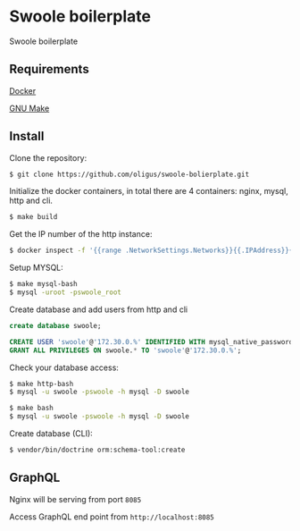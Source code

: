 # Swoole boilerplate
Swoole boilerplate

## Requirements

[Docker](https://www.docker.com/)

[GNU Make](https://www.gnu.org/software/make/)

## Install

Clone the repository:
```bash
$ git clone https://github.com/oligus/swoole-bolierplate.git
```

Initialize the docker containers, in total there are 4 containers: nginx, mysql, http and cli.
```bash
$ make build
```

Get the IP number of the http instance:
```bash
$ docker inspect -f '{{range .NetworkSettings.Networks}}{{.IPAddress}}{{end}}' swoole_http
```

Setup MYSQL:
```bash
$ make mysql-bash
$ mysql -uroot -pswoole_root
```

Create database and add users from http and cli
```sql
create database swoole;

CREATE USER 'swoole'@'172.30.0.%' IDENTIFIED WITH mysql_native_password BY 'swoole';
GRANT ALL PRIVILEGES ON swoole.* TO 'swoole'@'172.30.0.%';
```

Check your database access:
```bash
$ make http-bash
$ mysql -u swoole -pswoole -h mysql -D swoole
```

```bash
$ make bash
$ mysql -u swoole -pswoole -h mysql -D swoole
```

Create database (CLI):
```bash
$ vendor/bin/doctrine orm:schema-tool:create
```

## GraphQL

Nginx will be serving from port `8085` 

Access GraphQL end point from `http://localhost:8085`

